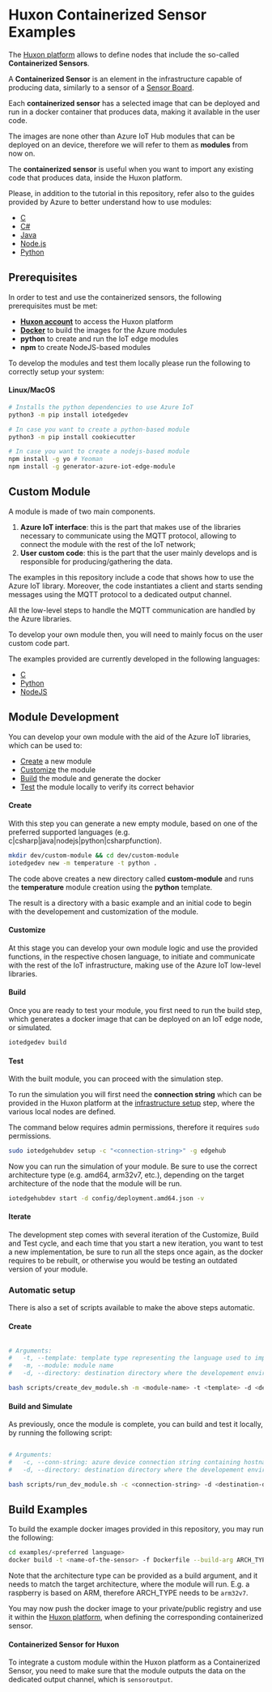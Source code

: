 # Huxon Containerized Sensor Examples

The [Huxon platform](https://huxon.huxelerate.it/docs/index.html) allows to define nodes that include the so-called **Containerized Sensors**.

A **Containerized Sensor** is an element in the infrastructure capable of producing data, similarly to a sensor of a [Sensor Board](https://huxon.huxelerate.it/docs/infrastructure_setup.html#sensor-boards-setup).

Each **containerized sensor** has a selected image that can be deployed and run in a docker container that produces data, making it available in the user code.

The images are none other than Azure IoT Hub modules that can be deployed on an device, therefore we will refer to them as **modules** from now on.

The **containerized sensor** is useful when you want to import any existing code that produces data, inside the Huxon platform.

Please, in addition to the tutorial in this repository, refer also to the guides provided by Azure to better understand how to use modules: 

- [C](https://learn.microsoft.com/en-us/azure/iot-edge/tutorial-c-module?view=iotedge-2020-11>)
- [C#](https://learn.microsoft.com/en-us/azure/iot-edge/tutorial-csharp-module?view=iotedge-2020-11)
- [Java](https://learn.microsoft.com/en-us/azure/iot-edge/tutorial-java-module?view=iotedge-2020-11)
- [Node.js](https://learn.microsoft.com/en-us/azure/iot-edge/tutorial-node-module?view=iotedge-2020-11)
- [Python](https://learn.microsoft.com/en-us/azure/iot-edge/tutorial-python-module?view=iotedge-2020-11)

## Prerequisites

In order to test and use the containerized sensors, the following prerequisites must be met:

- **[Huxon account](https://huxon.huxelerate.it/)** to access the Huxon platform
- **[Docker](https://docs.docker.com/get-docker/)** to build the images for the Azure modules
- **python** to create and run the IoT edge modules
- **npm** to create NodeJS-based modules

To develop the modules and test them locally please run the following to correctly setup your system:

#### Linux/MacOS

```bash
# Installs the python dependencies to use Azure IoT
python3 -m pip install iotedgedev

# In case you want to create a python-based module
python3 -m pip install cookiecutter

# In case you want to create a nodejs-based module
npm install -g yo # Yeoman
npm install -g generator-azure-iot-edge-module
```

## Custom Module

A module is made of two main components.

1. **Azure IoT interface**: this is the part that makes use of the libraries necessary to communicate using the MQTT protocol, allowing to connect the module with the rest of the IoT network;
2. **User custom code**: this is the part that the user mainly develops and is responsible for producing/gathering the data.

The examples in this repository include a code that shows how to use the Azure IoT library.
Moreover, the code instantiates a client and starts sending messages using the MQTT protocol to a dedicated output channel.

All the low-level steps to handle the MQTT communication are handled by the Azure libraries.

To develop your own module then, you will need to mainly focus on the user custom code part.

The examples provided are currently developed in the following languages:

- [C](examples/c)
- [Python](examples/python)
- [NodeJS](examples/nodejs)

## Module Development

You can develop your own module with the aid of the Azure IoT libraries, which can be used to:

- [Create](#create) a new module
- [Customize](#customize) the module
- [Build](#build) the module and generate the docker
- [Test](#test) the module locally to verify its correct behavior

#### Create

With this step you can generate a new empty module, based on one of the preferred supported languages (e.g. c|csharp|java|nodejs|python|csharpfunction).

```bash
mkdir dev/custom-module && cd dev/custom-module
iotedgedev new -m temperature -t python .
```

The code above creates a new directory called **custom-module** and runs the **temperature** module creation using the **python** template.

The result is a directory with a basic example and an initial code to begin with the developement and customization of the module.

#### Customize

At this stage you can develop your own module logic and use the provided functions, in the respective chosen language, to initiate and communicate with the rest of the IoT infrastructure, making use of the Azure IoT low-level libraries.

#### Build

Once you are ready to test your module, you first need to run the build step, which generates a docker image that can be deployed on an IoT edge node, or simulated.

```bash
iotedgedev build
```
#### Test

With the built module, you can proceed with the simulation step.

To run the simulation you will first need the **connection string** which can be provided in the Huxon platform at the [infrastructure setup](https://huxon.huxelerate.it/docs/infrastructure_setup.html) step, where the various local nodes are defined.

The command below requires admin permissions, therefore it requires ``sudo`` permissions.

```bash
sudo iotedgehubdev setup -c "<connection-string>" -g edgehub
```

Now you can run the simulation of your module. Be sure to use the correct architecture type (e.g. amd64, arm32v7, etc.), depending on the target architecture of the node that the module will be run.

```bash
iotedgehubdev start -d config/deployment.amd64.json -v
```

#### Iterate

The development step comes with several iteration of the Customize, Build and Test cycle, and each time that you start a new iteration, you want to test a new implementation, be sure to run all the steps once again, as the docker requires to be rebuilt, or otherwise you would be testing an outdated version of your module.

### Automatic setup

There is also a set of scripts available to make the above steps automatic.

#### Create

```bash

# Arguments:
#   -t, --template: template type representing the language used to implement the module (c, csharp, java, nodejs, python, csharpfunction)
#   -m, --module: module name
#   -d, --directory: destination directory where the developement environment will be generated

bash scripts/create_dev_module.sh -m <module-name> -t <template> -d <destination-dir>
```

#### Build and Simulate 

As previously, once the module is complete, you can build and test it locally, by running the following script:

```bash

# Arguments:
#   -c, --conn-string: azure device connection string containing hostname, device ID and share access key
#   -d, --directory: destination directory where the developement environment will be generated

bash scripts/run_dev_module.sh -c <connection-string> -d <destination-dir>
```

## Build Examples

To build the example docker images provided in this repository, you may run the following:

```bash
cd examples/<preferred language>
docker build -t <name-of-the-sensor> -f Dockerfile --build-arg ARCH_TYPE=<architecture-type> . 
```

Note that the architecture type can be provided as a build argument, and it needs to match the target architecture, where the module will run. E.g. a raspberry is based on ARM, therefore ARCH_TYPE needs to be `arm32v7`.

You may now push the docker image to your private/public registry and use it within the [Huxon platform](https://huxon.huxelerate.it/), when defining the corresponding containerized sensor.

#### Containerized Sensor for Huxon

To integrate a custom module within the Huxon platform as a Containerized Sensor, you need to make sure that the module outputs the data on the dedicated output channel, which is `sensoroutput`.